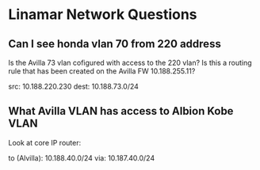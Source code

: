 # Linamar Network Questions

## Can I see honda vlan 70 from 220 address

Is the Avilla 73 vlan cofigured with access to the 220 vlan?
Is this a routing rule that has been created on the Avilla FW 10.188.255.11?

src: 10.188.220.230
dest: 10.188.73.0/24

## What Avilla VLAN has access to Albion Kobe VLAN

Look at core IP router:

to (Alvilla): 10.188.40.0/24
via: 10.187.40.0/24
